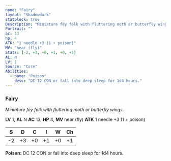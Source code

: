 ```yaml
---
name: "Fairy"
layout: "Shadowdark"
statblock: true
Description: "Miniature fey folk with fluttering moth or butterfly wings."
Portrait: ""
ac: 13
hp: 4
ATK: "1 needle +3 (1 + poison)"
MV: "near (fly)"
Stats: [-2, +3, +0, +1, +0, +1]
AL: N
LV: 1
Source: "Core"
Abilities:
  - name: "Poison"
    desc: "DC 12 CON or fall into deep sleep for 1d4 hours."
---
```


### Fairy

_Miniature fey folk with fluttering moth or butterfly wings._

**LV** 1, **AL** N
**AC** 13, **HP** 4, **MV** near (fly)
**ATK** 1 needle +3 (1 + poison)

|  S  |  D  |  C  |  I  |  W  |  Ch  |
|:---:|:---:|:---:|:---:|:---:|:----:|
| -2 | +3 | +0 | +1 | +0 | +1 |

**Poison:** DC 12 CON or fall into deep sleep for 1d4 hours.

